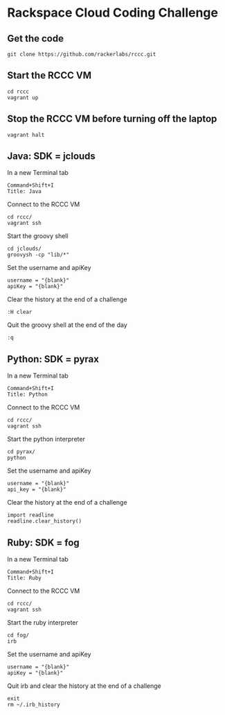 # Rackspace Cloud Coding Challenge

## Get the code

    git clone https://github.com/rackerlabs/rccc.git

## Start the RCCC VM

    cd rccc
    vagrant up

## Stop the RCCC VM before turning off the laptop

    vagrant halt

## Java: SDK = jclouds

In a new Terminal tab

    Command+Shift+I
    Title: Java

Connect to the RCCC VM

    cd rccc/
    vagrant ssh

Start the groovy shell

    cd jclouds/
    groovysh -cp "lib/*"

Set the username and apiKey

    username = "{blank}"
    apiKey = "{blank}"

Clear the history at the end of a challenge

    :H clear

Quit the groovy shell at the end of the day

    :q

## Python: SDK = pyrax

In a new Terminal tab

    Command+Shift+I
    Title: Python

Connect to the RCCC VM

    cd rccc/
    vagrant ssh

Start the python interpreter

    cd pyrax/
    python

Set the username and apiKey

    username = "{blank}"
    api_key = "{blank}"

Clear the history at the end of a challenge

    import readline
    readline.clear_history()

## Ruby: SDK = fog

In a new Terminal tab

    Command+Shift+I
    Title: Ruby

Connect to the RCCC VM

    cd rccc/
    vagrant ssh

Start the ruby interpreter

    cd fog/
    irb

Set the username and apiKey

    username = "{blank}"
    apiKey = "{blank}"

Quit irb and clear the history at the end of a challenge

    exit
    rm ~/.irb_history

